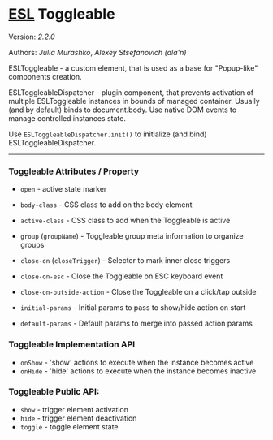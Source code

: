 # [ESL](https://exadel-inc.github.io/esl/) Toggleable

Version: *2.2.0*

Authors: *Julia Murashko*, *Alexey Stsefanovich (ala'n)*

<a name="intro"></a>

ESLToggleable - a custom element, that is used as a base for "Popup-like" components creation.

ESLToggleableDispatcher - plugin component, that prevents activation of multiple ESLToggleable instances in bounds of managed container.
Usually (and by default) binds to document.body. Use native DOM events to manage controlled instances state.

Use `ESLToggleableDispatcher.init()` to initialize (and bind) ESLToggleableDispatcher.

---

### Toggleable Attributes / Property
 - `open` - active state marker

 - `body-class` - CSS class to add on the body element
 - `active-class` - CSS class to add when the Toggleable is active
 - `group` (`groupName`) - Toggleable group meta information to organize groups
 - `close-on` (`closeTrigger`) - Selector to mark inner close triggers
 - `close-on-esc` - Close the Toggleable on ESC keyboard event
 - `close-on-outside-action` - Close the Toggleable on a click/tap outside

 - `initial-params` - Initial params to pass to show/hide action on start
 - `default-params` - Default params to merge into passed action params

### Toggleable Implementation API
 - `onShow` - 'show' actions to execute when the instance becomes active
 - `onHide` - 'hide' actions to execute when the instance becomes inactive
 
### Toggleable Public API:
 - `show` - trigger element activation
 - `hide` - trigger element deactivation
 - `toggle` - toggle element state
